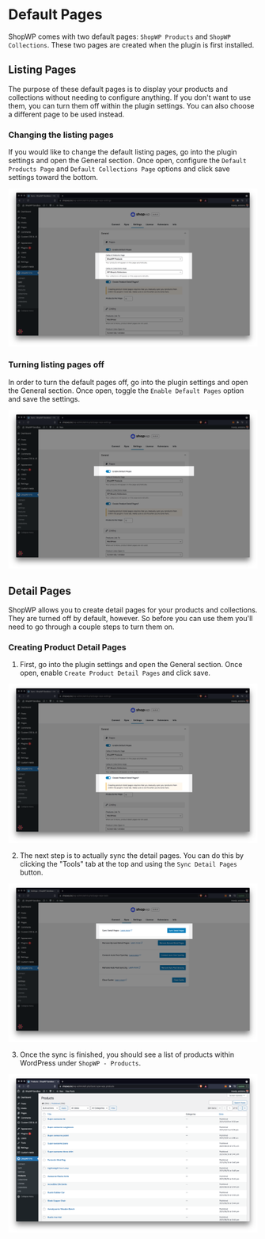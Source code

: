# Default Pages

ShopWP comes with two default pages: `ShopWP Products` and `ShopWP Collections`. These two pages are created when the plugin is first installed.

## Listing Pages

The purpose of these default pages is to display your products and collections without needing to configure anything. If you don't want to use them, you can turn them off within the plugin settings. You can also choose a different page to be used instead.

### Changing the listing pages

If you would like to change the default listing pages, go into the plugin settings and open the General section. Once open, configure the `Default Products Page` and `Default Collections Page` options and click save settings toward the bottom.

![ShopWP changing listing pages](./assets/default-pages/listing-pages1.png)

### Turning listing pages off

In order to turn the default pages off, go into the plugin settings and open the General section. Once open, toggle the `Enable Default Pages` option and save the settings.

![ShopWP enabling product detail pages](./assets/default-pages/listing-pages2.png)

## Detail Pages

ShopWP allows you to create detail pages for your products and collections. They are turned off by default, however. So before you can use them you'll need to go through a couple steps to turn them on.

### Creating Product Detail Pages

1. First, go into the plugin settings and open the General section. Once open, enable `Create Product Detail Pages` and click save.

![ShopWP enabling product detail pages](./assets/default-pages/listing-pages3.png)

2. The next step is to actually sync the detail pages. You can do this by clicking the "Tools" tab at the top and using the `Sync Detail Pages` button.

![ShopWP enabling product detail pages](./assets/default-pages/listing-pages4.png)

3. Once the sync is finished, you should see a list of products within WordPress under `ShopWP - Products`.

![The ShopWP product posts](./assets/default-pages/listing-pages5.png)
